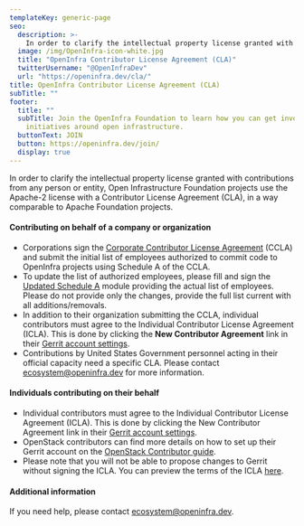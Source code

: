 ```yaml
---
templateKey: generic-page
seo:
  description: >-
    In order to clarify the intellectual property license granted with Contributions from any person or entity, Open Infrastructure Foundation projects use the Apache-2 license with a Contributor License Agreement (CLA), in a way comparable to Apache Foundation projects.
  image: /img/OpenInfra-icon-white.jpg
  title: "OpenInfra Contributor License Agreement (CLA)"
  twitterUsername: "@OpenInfraDev"
  url: "https://openinfra.dev/cla/"
title: OpenInfra Contributor License Agreement (CLA)
subTitle: ""
footer:
  title: ""
  subTitle: Join the OpenInfra Foundation to learn how you can get involved in
    initiatives around open infrastructure.
  buttonText: JOIN
  button: https://openinfra.dev/join/
  display: true
---
```


In order to clarify the intellectual property license granted with contributions from any person or entity, Open Infrastructure Foundation projects use the Apache-2 license with a Contributor License Agreement (CLA), in a way comparable to Apache Foundation projects.

#### Contributing on behalf of a company or organization

- Corporations sign the [Corporate Contributor License Agreement](https://openstack.na1.echosign.com/public/hostedForm?formid=56JUVGT95E78X5) (CCLA) and submit the initial list of employees authorized to commit code to OpenInfra projects using Schedule A of the CCLA.
- To update the list of authorized employees, please fill and sign the [Updated Schedule A](https://openstack.echosign.com/public/hostedForm?formid=56JUVP6K4Z6P4C) module providing the actual list of employees. Please do not provide only the changes, provide the full list current with all additions/removals.
- In addition to their organization submitting the CCLA, individual contributors must agree to the Individual Contributor License Agreement (ICLA). This is done by clicking the **New Contributor Agreement** link in their [Gerrit account settings](https://review.opendev.org/settings/#Agreements).
- Contributions by United States Government personnel acting in their official capacity need a specific CLA. Please contact [ecosystem@openinfra.dev](mailto:ecosystem@openinfra.dev) for more information.

#### Individuals contributing on their behalf

- Individual contributors must agree to the Individual Contributor License Agreement (ICLA). This is done by clicking the New Contributor Agreement link in their [Gerrit account settings](https://review.opendev.org/settings/#Agreements).
- OpenStack contributors can find more details on how to set up their Gerrit account on the [OpenStack Contributor guide](https://docs.openstack.org/contributors/common/setup-gerrit.html).
- Please note that you will not be able to propose changes to Gerrit without signing the ICLA. You can preview the terms of the ICLA [here](https://review.opendev.org/static/cla.html).

#### Additional information

If you need help, please contact [ecosystem@openinfra.dev](mailto:ecosystem@openinfra.dev).

